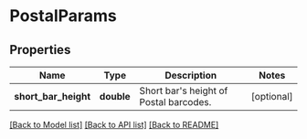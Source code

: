 # PostalParams

## Properties
Name | Type | Description | Notes
------------ | ------------- | ------------- | -------------
**short_bar_height** | **double** | Short bar&#39;s height of Postal barcodes. | [optional] 

[[Back to Model list]](../README.md#documentation-for-models) [[Back to API list]](../README.md#documentation-for-api-endpoints) [[Back to README]](../README.md)


